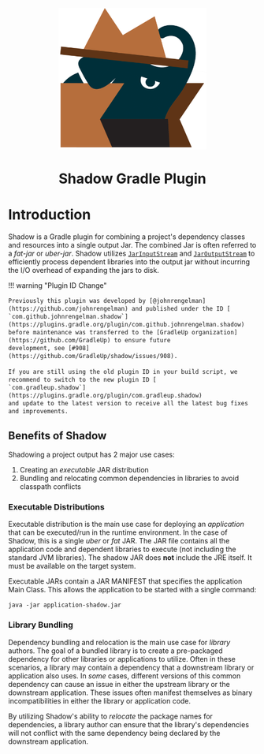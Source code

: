 <div style="text-align: center;">
  <img src="images/logo.svg" alt="Shadow Gradle Plugin" width="300"/>
  <h1><strong>Shadow Gradle Plugin</strong></h1>
</div>

# Introduction

Shadow is a Gradle plugin for combining a project's dependency classes and resources into a single
output Jar.
The combined Jar is often referred to a _fat-jar_ or _uber-jar_.
Shadow utilizes [`JarInputStream`][JarInputStream] and [`JarOutputStream`][JarOutputStream] to efficiently process dependent libraries
into the output jar without incurring the I/O overhead of expanding the jars to disk.

!!! warning "Plugin ID Change"

    Previously this plugin was developed by [@johnrengelman](https://github.com/johnrengelman) and published under the ID [
    `com.github.johnrengelman.shadow`](https://plugins.gradle.org/plugin/com.github.johnrengelman.shadow)
    before maintenance was transferred to the [GradleUp organization](https://github.com/GradleUp) to ensure future
    development, see [#908](https://github.com/GradleUp/shadow/issues/908).
    
    If you are still using the old plugin ID in your build script, we recommend to switch to the new plugin ID [
    `com.gradleup.shadow`](https://plugins.gradle.org/plugin/com.gradleup.shadow)
    and update to the latest version to receive all the latest bug fixes and improvements.

## Benefits of Shadow

Shadowing a project output has 2 major use cases:

1. Creating an _executable_ JAR distribution
2. Bundling and relocating common dependencies in libraries to avoid classpath conflicts

### Executable Distributions

Executable distribution is the main use case for deploying an _application_ that can be executed/run in the runtime
environment.
In the case of Shadow, this is a single _uber_ or _fat_ JAR.
The JAR file contains all the application code and dependent libraries to execute (not including the standard JVM
libraries).
The shadow JAR does **not** include the JRE itself.
It must be available on the target system.

Executable JARs contain a JAR MANIFEST that specifies the application Main Class.
This allows the application to be started with a single command:

```shell
java -jar application-shadow.jar
```

### Library Bundling

Dependency bundling and relocation is the main use case for _library_ authors.
The goal of a bundled library is to create a pre-packaged dependency for other libraries or applications to utilize.
Often in these scenarios, a library may contain a dependency that a downstream library or application also uses.
In _some_ cases, different versions of this common dependency can cause an issue in either the upstream library or
the downstream application.
These issues often manifest themselves as binary incompatibilities in either the library or application code.

By utilizing Shadow's ability to _relocate_ the package names for dependencies, a library author can ensure that the
library's dependencies will not conflict with the same dependency being declared by the downstream application.



[JarInputStream]: https://docs.oracle.com/javase/8/docs/api/java/util/jar/JarInputStream.html
[JarOutputStream]: https://docs.oracle.com/javase/8/docs/api/java/util/jar/JarOutputStream.html

